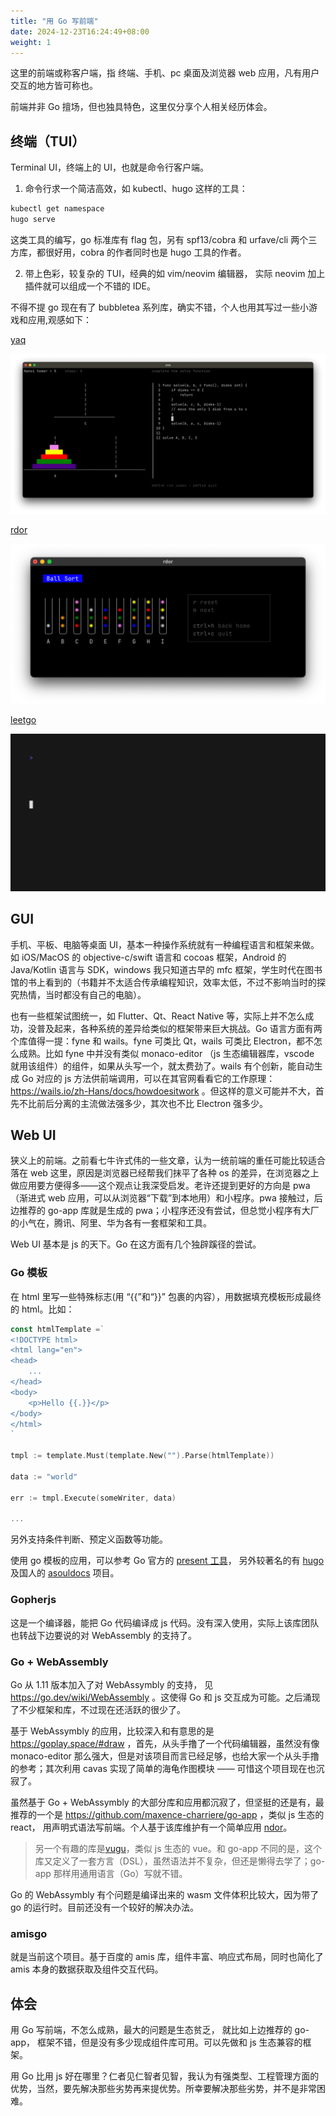 ```yaml
---
title: "用 Go 写前端"
date: 2024-12-23T16:24:49+08:00
weight: 1
---
```


这里的前端或称客户端，指 终端、手机、pc 桌面及浏览器 web 应用，凡有用户交互的地方皆可称也。

前端并非 Go 擅场，但也独具特色，这里仅分享个人相关经历体会。

## 终端（TUI）

Terminal UI，终端上的 UI，也就是命令行客户端。

1. 命令行求一个简洁高效，如 kubectl、hugo 这样的工具：

```sh
kubectl get namespace
hugo serve
```

这类工具的编写，go 标准库有 flag 包，另有 spf13/cobra 和 urfave/cli 两个三方库，都很好用，cobra 的作者同时也是 hugo 工具的作者。

2. 带上色彩，较复杂的 TUI，经典的如 vim/neovim 编辑器， 实际 neovim 加上插件就可以组成一个不错的 IDE。

不得不提 go 现在有了 bubbletea 系列库，确实不错，个人也用其写过一些小游戏和应用,观感如下：

[yaq](https://github.com/zrcoder/yaqs)

![codestar-hanoi](hanoi.png)

[rdor](https://github.com/zrcoder/rdor)

![ballsort](ballsort.png)

[leetgo](https://github.com/zrcoder/leetgo)

![leetgo](example.gif)

## GUI

手机、平板、电脑等桌面 UI，基本一种操作系统就有一种编程语言和框架来做。如 iOS/MacOS 的 objective-c/swift 语言和 cocoas 框架，Android 的 Java/Kotlin 语言与 SDK，windows 我只知道古早的 mfc 框架，学生时代在图书馆的书上看到的（书籍并不太适合传承编程知识，效率太低，不过不影响当时的探究热情，当时都没有自己的电脑）。

也有一些框架试图统一，如 Flutter、Qt、React Native 等，实际上并不怎么成功，没普及起来，各种系统的差异给类似的框架带来巨大挑战。Go 语言方面有两个库值得一提：fyne 和 wails。fyne 可类比 Qt，wails 可类比 Electron，都不怎么成熟。比如 fyne 中并没有类似 monaco-editor （js 生态编辑器库，vscode 就用该组件）的组件，如果从头写一个，就太费劲了。wails 有个创新，能自动生成 Go 对应的 js 方法供前端调用，可以在其官网看看它的工作原理： https://wails.io/zh-Hans/docs/howdoesitwork 。但这样的意义可能并不大，首先不比前后分离的主流做法强多少，其次也不比 Electron 强多少。

## Web UI

狭义上的前端。之前看七牛许式伟的一些文章，认为一统前端的重任可能比较适合落在 web 这里，原因是浏览器已经帮我们抹平了各种 os 的差异，在浏览器之上做应用要方便得多——这个观点让我深受启发。老许还提到更好的方向是 pwa（渐进式 web 应用，可以从浏览器“下载”到本地用）和小程序。pwa 接触过，后边推荐的 go-app 库就是生成的 pwa；小程序还没有尝试，但总觉小程序有大厂的小气在，腾讯、阿里、华为各有一套框架和工具。

Web UI 基本是 js 的天下。Go 在这方面有几个独辟蹊径的尝试。

### Go 模板

在 html 里写一些特殊标志(用 “{{”和“}}” 包裹的内容），用数据填充模板形成最终的 html。比如：

```go
const htmlTemplate =`
<!DOCTYPE html>
<html lang="en">
<head>
    ...
</head>
<body>
    <p>Hello {{.}}</p>
</body>
</html>
`

tmpl := template.Must(template.New("").Parse(htmlTemplate))

data := "world"

err := tmpl.Execute(someWriter, data)

...
```

另外支持条件判断、预定义函数等功能。

使用 go 模板的应用，可以参考 Go 官方的 [present 工具](https://github.com/golang/tools/tree/master/cmd/present)， 另外较著名的有 [hugo](https://github.com/gohugoio/hugo) 及国人的 [asouldocs](https://github.com/asoul-sig/asouldocs) 项目。

### Gopherjs

这是一个编译器，能把 Go 代码编译成 js 代码。没有深入使用，实际上该库团队也转战下边要说的对 WebAssembly 的支持了。

### Go + WebAssembly

Go 从 1.11 版本加入了对 WebAssymbly 的支持， 见 https://go.dev/wiki/WebAssembly 。这使得 Go 和 js 交互成为可能。之后涌现了不少框架和库，不过现在还活跃的很少了。

基于 WebAssymbly 的应用，比较深入和有意思的是 https://goplay.space/#draw ，首先，从头手撸了一个代码编辑器，虽然没有像 monaco-editor 那么强大，但是对该项目而言已经足够，也给大家一个从头手撸的参考；其次利用 cavas 实现了简单的海龟作图模块 —— 可惜这个项目现在也沉寂了。

虽然基于 Go + WebAssymbly 的大部分库和应用都沉寂了，但坚挺的还是有，最推荐的一个是 https://github.com/maxence-charriere/go-app ，类似 js 生态的 react， 用声明式语法写前端。个人基于该库维护有一个简单应用 [ndor](https://ndor.netlify.app)。

> 另一个有趣的库是[vugu](https://github.com/vugu/vugu)，类似 js 生态的 vue。和 go-app 不同的是，这个库又定义了一套方言（DSL），虽然语法并不复杂，但还是懒得去学了；go-app 那样用通用语言（Go）写就不错。

Go 的 WebAssymbly 有个问题是编译出来的 wasm 文件体积比较大，因为带了 go 的运行时。目前还没有一个较好的解决办法。

### amisgo

就是当前这个项目。基于百度的 amis 库，组件丰富、响应式布局，同时也简化了 amis 本身的数据获取及组件交互代码。

## 体会

用 Go 写前端，不怎么成熟，最大的问题是生态贫乏， 就比如上边推荐的 go-app， 框架不错，但是没有多少现成组件库可用。可以先做和 js 生态兼容的框架。

用 Go 比用 js 好在哪里？仁者见仁智者见智，我认为有强类型、工程管理方面的优势，当然，要先解决那些劣势再来提优势。所幸要解决那些劣势，并不是非常困难。
